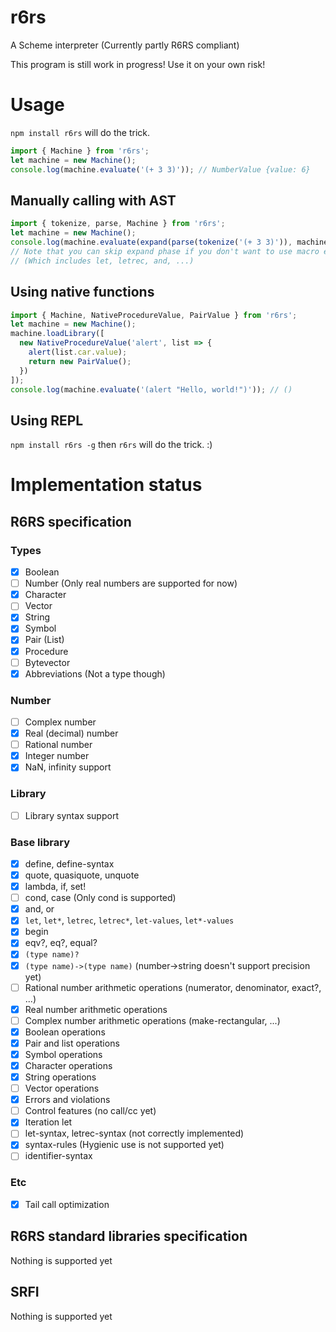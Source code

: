 # r6rs
A Scheme interpreter (Currently partly R6RS compliant)

This program is still work in progress! Use it on your own risk!

# Usage
`npm install r6rs` will do the trick.

```js
import { Machine } from 'r6rs';
let machine = new Machine();
console.log(machine.evaluate('(+ 3 3)')); // NumberValue {value: 6}
```

## Manually calling with AST
```js
import { tokenize, parse, Machine } from 'r6rs';
let machine = new Machine();
console.log(machine.evaluate(expand(parse(tokenize('(+ 3 3)')), machine.expanderRoot))); // NumberValue {value: 6}
// Note that you can skip expand phase if you don't want to use macro expansion
// (Which includes let, letrec, and, ...)
```

## Using native functions
```js
import { Machine, NativeProcedureValue, PairValue } from 'r6rs';
let machine = new Machine();
machine.loadLibrary([
  new NativeProcedureValue('alert', list => {
    alert(list.car.value);
    return new PairValue();
  })
]);
console.log(machine.evaluate('(alert "Hello, world!")')); // ()
```

## Using REPL
`npm install r6rs -g` then `r6rs` will do the trick. :)

# Implementation status

## R6RS specification

### Types
- [x] Boolean
- [ ] Number (Only real numbers are supported for now)
- [x] Character
- [ ] Vector
- [x] String
- [x] Symbol
- [x] Pair (List)
- [x] Procedure
- [ ] Bytevector
- [x] Abbreviations (Not a type though)

### Number
- [ ] Complex number
- [x] Real (decimal) number
- [ ] Rational number
- [x] Integer number
- [x] NaN, infinity support

### Library
- [ ] Library syntax support

### Base library
- [x] define, define-syntax
- [x] quote, quasiquote, unquote
- [x] lambda, if, set!
- [ ] cond, case (Only cond is supported)
- [x] and, or
- [x] `let`, `let*`, `letrec`, `letrec*`, `let-values`, `let*-values`
- [x] begin
- [x] eqv?, eq?, equal?
- [x] `(type name)?`
- [x] `(type name)->(type name)` (number->string doesn't support precision yet)
- [ ] Rational number arithmetic operations (numerator, denominator, exact?, ...)
- [x] Real number arithmetic operations
- [ ] Complex number arithmetic operations (make-rectangular, ...)
- [x] Boolean operations
- [x] Pair and list operations
- [x] Symbol operations
- [x] Character operations
- [x] String operations
- [ ] Vector operations
- [x] Errors and violations
- [ ] Control features (no call/cc yet)
- [x] Iteration let
- [ ] let-syntax, letrec-syntax (not correctly implemented)
- [x] syntax-rules (Hygienic use is not supported yet)
- [ ] identifier-syntax

### Etc
- [x] Tail call optimization

## R6RS standard libraries specification
Nothing is supported yet

## SRFI
Nothing is supported yet

